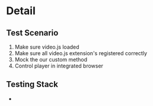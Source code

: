 # Detail

## Test Scenario

1. Make sure video.js loaded
2. Make sure all video.js extension's registered correctly
3. Mock the our custom method
4. Control player in integrated browser

## Testing Stack

- 